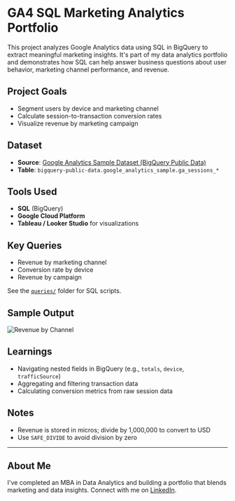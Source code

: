 # GA4 SQL Marketing Analytics Portfolio

This project analyzes Google Analytics data using SQL in BigQuery to extract meaningful marketing insights. It's part of my data analytics portfolio and demonstrates how SQL can help answer business questions about user behavior, marketing channel performance, and revenue.

## Project Goals

- Segment users by device and marketing channel
- Calculate session-to-transaction conversion rates
- Visualize revenue by marketing campaign

## Dataset

- **Source**: [Google Analytics Sample Dataset (BigQuery Public Data)](https://console.cloud.google.com/marketplace/product/bigquery-public-data/google_analytics_sample)
- **Table**: `bigquery-public-data.google_analytics_sample.ga_sessions_*`

## Tools Used

- **SQL** (BigQuery)
- **Google Cloud Platform**
- **Tableau / Looker Studio** for visualizations

## Key Queries

- Revenue by marketing channel
- Conversion rate by device
- Revenue by campaign

See the [`queries/`](./queries) folder for SQL scripts.

## Sample Output

![Revenue by Channel](./visuals/revenue_by_channel.png)

## Learnings

- Navigating nested fields in BigQuery (e.g., `totals`, `device`, `trafficSource`)
- Aggregating and filtering transaction data
- Calculating conversion metrics from raw session data

## Notes

- Revenue is stored in micros; divide by 1,000,000 to convert to USD
- Use `SAFE_DIVIDE` to avoid division by zero

---

## About Me

I've completed an MBA in Data Analytics and building a portfolio that blends marketing and data insights. Connect with me on [LinkedIn](www.linkedin.com/in/zoecollinst).
